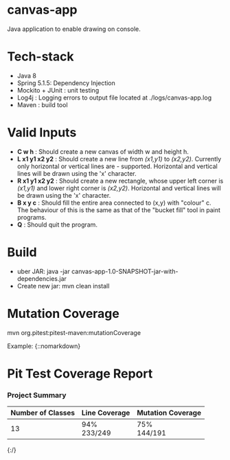 # canvas-app
Java application to enable drawing on console.

# Tech-stack
- Java 8
- Spring 5.1.5: Dependency Injection
- Mockito + JUnit : unit testing
- Log4j : Logging errors to output file located at ./logs/canvas-app.log
- Maven : build tool

# Valid Inputs
- __C w h__ : Should create a new canvas of width w and height h.
- __L x1 y1 x2 y2__ : Should create a new line from _(x1,y1)_ to _(x2,y2)_. Currently only horizontal or vertical lines are - supported. Horizontal and vertical lines will be drawn using the 'x' character.
- __R x1 y1 x2 y2__ : Should create a new rectangle, whose upper left corner is _(x1,y1)_ and lower right corner is _(x2,y2)_. Horizontal and vertical lines will be drawn using the 'x' character.
- __B x y c__ : Should fill the entire area connected to (x,y) with "colour" c. The behaviour of this is the same as that of the "bucket fill" tool in paint programs.
- __Q__ : Should quit the program.

# Build
- uber JAR: java -jar canvas-app-1.0-SNAPSHOT-jar-with-dependencies.jar
- Create new jar: mvn clean install

# Mutation Coverage
mvn org.pitest:pitest-maven:mutationCoverage

Example:
{::nomarkdown}

<h1>Pit Test Coverage Report</h1>

<h3>Project Summary</h3>
<table>
    <thead>
        <tr>
            <th>Number of Classes</th>
            <th>Line Coverage</th>
            <th>Mutation Coverage</th>
        </tr>
    </thead>
    <tbody>
        <tr>
            <td>13</td>
            <td>94% <div class="coverage_bar"><div class="coverage_complete width-94"></div><div class="coverage_legend">233/249</div></div></td>
            <td>75% <div class="coverage_bar"><div class="coverage_complete width-75"></div><div class="coverage_legend">144/191</div></div></td>
        </tr>
    </tbody>
</table>

{:/}